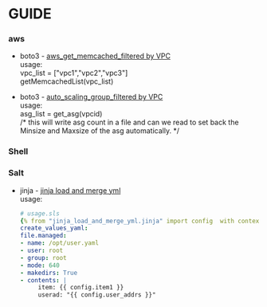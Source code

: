 # GUIDE
### aws
 - boto3 - [aws_get_memcached_filtered by VPC](aws/aws_get_memcached_with_vpc.py)\
   usage:\
   vpc_list = \["vpc1","vpc2","vpc3"\]\
   getMemcachedList(vpc_list)
   
 - boto3 - [auto_scaling_group_filtered by VPC](aws/auto_scaling_group.py)\
   usage:\
   asg_list = get_asg(vpcid)\
   /* this will write asg count in a file and can we read to set back the Minsize and Maxsize of the asg automatically. */

### Shell

### Salt
  - jinja - [jinja load and merge yml](jinja_load_and_merge_yml.jinja)\
    usage:
    ```yaml
    # usage.sls
    {% from "jinja_load_and_merge_yml.jinja" import config  with context  %}
    create_values_yaml:
    file.managed:
    - name: /opt/user.yaml
    - user: root
    - group: root
    - mode: 640
    - makedirs: True
    - contents: |
         item: {{ config.item1 }}
         userad: "{{ config.user_addrs }}"
    ```
